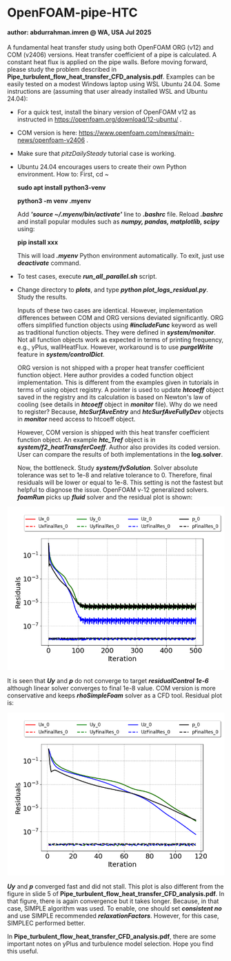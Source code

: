 # OpenFOAM-pipe-HTC
#### author: abdurrahman.imren @ WA, USA Jul 2025
A fundamental heat transfer study using both OpenFOAM ORG (v12) and COM (v2406) versions. Heat transfer coefficient of a pipe is calculated. A constant heat flux is applied on the pipe walls. Before moving forward, please study the problem described in **Pipe_turbulent_flow_heat_transfer_CFD_analysis.pdf**. Examples can be easily tested on a modest Windows laptop using WSL Ubuntu 24.04. Some instructions are (assuming that user already installed WSL and Ubuntu 24.04):
- For a quick test, install the binary version of OpenFOAM v12 as instructed in https://openfoam.org/download/12-ubuntu/ .
- COM version is here: https://www.openfoam.com/news/main-news/openfoam-v2406 .
- Make sure that *pitzDailySteady* tutorial case is working.
- Ubuntu 24.04 encourages users to create their own Python environment. How to: First, cd ~

  **sudo apt install python3-venv**

  **python3 -m venv .myenv**

  Add ***'source ~/.myenv/bin/activate'*** line to ***.bashrc*** file. Reload ***.bashrc*** and install popular modules such as ***numpy, pandas, matplotlib, scipy*** using:

  **pip install xxx**

  This will load ***.myenv*** Python environment automatically. To exit, just use ***deactivate*** command.
  
- To test cases, execute ***run_all_parallel.sh*** script.
- Change directory to ***plots***, and type ***python plot_logs_residual.py***. Study the results.

  Inputs of these two cases are identical. However, implementation differences between COM and ORG versions deviated significantly. ORG offers simplified function objects using ***#includeFunc*** keyword as well as traditional function objects. They were defined in ***system/monitor***. Not all function objects work as expected in terms of printing frequency, e.g., yPlus, wallHeatFlux. However, workaround is to use ***purgeWrite*** feature in ***system/controlDict***.

    ORG version is not shipped with a proper heat transfer coefficient function object. Here author provides a coded function object implementation. This is different from the examples given in tutorials in terms of using object registry. A pointer is used to update ***htcoeff*** object saved in the registry and  its calculation is based on Newton's law of cooling (see details in ***htcoeff*** object in ***monitor*** file). Why do we need to register? Because, ***htcSurfAveEntry*** and ***htcSurfAveFullyDev*** objects in ***monitor*** need access to htcoeff object.

  However, COM version is shipped with this heat transfer coefficient function object. An example ***htc_Tref*** object is in ***system/f2_heatTransferCoeff***. Author also provides its coded version. User can compare the results of both implementations in the **log.solver**.

  Now, the bottleneck. Study ***system/fvSolution***. Solver absolute tolerance was set to 1e-8 and relative tolerance to 0. Therefore, final residuals will be lower or equal to 1e-8. This setting is not the fastest but helpful to diagnose the issue. OpenFOAM v-12 generalized solvers. ***foamRun*** picks up ***fluid*** solver and the residual plot is shown:

<div align="center">
<img src="pipeSteadyFixdFlux_v12/plots/residuals_logs.png" alt="OFv12-residuals" />
</div>
    
It is seen that ***Uy*** and ***p*** do not converge to target ***residualControl 1e-6*** although linear solver converges to final 1e-8 value. COM version is more conservative and keeps ***rhoSimpleFoam*** solver as a CFD tool. Residual plot is:

<div align="center">
<img src="pipeSteadyFixdFlux_v2406/plots/residuals_logs.png" alt="OFv12-residuals" />
</div>

***Uy*** and ***p*** converged fast and did not stall. This plot is also different from the figure in slide 5 of **Pipe_turbulent_flow_heat_transfer_CFD_analysis.pdf**. In that figure, there is again convergence but it takes longer. Because, in that case, SIMPLE algorithm was used. To enable, one should set ***consistent no*** and use SIMPLE recommended ***relaxationFactors***. However, for this case, SIMPLEC performed better.

In **Pipe_turbulent_flow_heat_transfer_CFD_analysis.pdf**, there are some important notes on yPlus and turbulence model selection. Hope you find this useful.  
